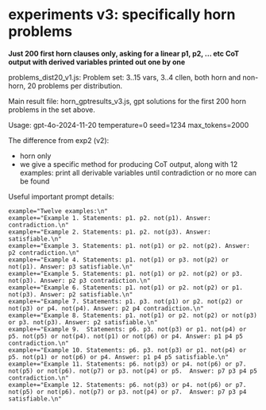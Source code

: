# experiments v3: specifically horn problems

**Just 200 first horn clauses only, asking for a linear p1, p2, ... etc CoT output with derived variables printed out one by one**

problems_dist20_v1.js:
Problem set: 3..15 vars, 3..4 cllen, both horn and non-horn, 20 problems per distribution.

Main result file:  horn_gptresults_v3.js,  gpt solutions for the first 200 horn problems in the set above.

Usage:
    gpt-4o-2024-11-20
    temperature=0
    seed=1234
    max_tokens=2000

The difference from exp2 (v2): 
* horn only
* we give a specific method for producing CoT output, along with 12 examples: print all derivable variables until contradiction
or no more can be found

Useful important prompt details:

    example="Twelve examples:\n"
    example+="Example 1. Statements: p1. p2. not(p1). Answer: contradiction.\n"
    example+="Example 2. Statements: p1. p2. not(p3). Answer: satisfiable.\n"
    example+="Example 3. Statements: p1. not(p1) or p2. not(p2). Answer: p2 contradiction.\n"
    example+="Example 4. Statements: p1. not(p1) or p3. not(p2) or not(p1). Answer: p3 satisfiable.\n"
    example+="Example 5. Statements: p1. not(p1) or p2. not(p2) or p3. not(p3). Answer: p2 p3 contradiction.\n"
    example+="Example 6. Statements: p1. not(p1) or p2. not(p2) or p1. not(p3). Answer: p2 satisfiable.\n"
    example+="Example 7. Statements: p1. p3. not(p1) or p2. not(p2) or not(p3) or p4. not(p4). Answer: p2 p4 contradiction.\n"
    example+="Example 8. Statements: p1. not(p1) or p2. not(p2) or not(p3) or p3. not(p3). Answer: p2 satisfiable.\n"
    example+="Example 9.  Statements: p6. p3. not(p3) or p1. not(p4) or p5. not(p5) or not(p4). not(p1) or not(p6) or p4. Answer: p1 p4 p5 contradiction.\n"
    example+="Example 10. Statements: p6. p3. not(p3) or p1. not(p4) or p5. not(p1) or not(p6) or p4. Answer: p1 p4 p5 satisfiable.\n"
    example+="Example 11. Statements: p6. not(p3) or p4. not(p6) or p7. not(p5) or not(p6). not(p7) or p3. not(p4) or p5.  Answer: p7 p3 p4 p5 contradiction.\n"
    example+="Example 12. Statements: p6. not(p3) or p4. not(p6) or p7. not(p5) or not(p6). not(p7) or p3. not(p4) or p7.  Answer: p7 p3 p4 satisfiable.\n"



